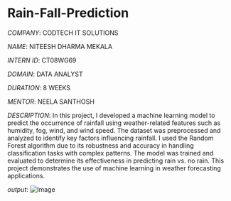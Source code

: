 # Rain-Fall-Prediction

*COMPANY*: CODTECH IT SOLUTIONS

*NAME*: NITEESH DHARMA MEKALA

*INTERN ID*: CT08WG69

*DOMAIN*: DATA ANALYST

*DURATION*: 8 WEEKS

*MENTOR*: NEELA SANTHOSH

*DESCRIPTION*: 
              In this project, I developed a machine learning model to predict the occurrence of rainfall using weather-related features such as humidity, fog, wind, and wind speed. The dataset was preprocessed and analyzed to identify key factors influencing rainfall. I used the Random Forest algorithm due to its robustness and accuracy in handling classification tasks with complex patterns. The model was trained and evaluated to determine its effectiveness in predicting rain vs. no rain. This project demonstrates the use of machine learning in weather forecasting applications.

*output*:
![Image](https://github.com/user-attachments/assets/9d699708-af3f-452a-ae7b-dca30a0020a8)
